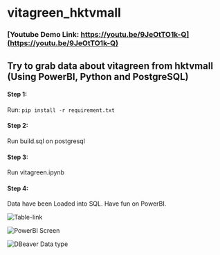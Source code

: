 # vitagreen_hktvmall
### [Youtube Demo Link: https://youtu.be/9JeOtTO1k-Q](https://youtu.be/9JeOtTO1k-Q)
## Try to grab data about vitagreen from hktvmall (Using PowerBI, Python and PostgreSQL)
#### Step 1:
Run: `pip install -r requirement.txt`
#### Step 2:
Run build.sql on postgresql
#### Step 3:
Run vitagreen.ipynb
#### Step 4:
Data have been Loaded into SQL. Have fun on PowerBI.

![Table-link](https://github.com/wingyeung0317/vitagreen_hktvmall/assets/121206892/b3cbbd9f-5441-46b4-8c5c-ecf979bb4f0a)

![PowerBI Screen](https://github.com/wingyeung0317/vitagreen_hktvmall/assets/121206892/d9bcb4da-ca44-423a-a5cd-d31365cad1bb)

![DBeaver Data type](https://github.com/wingyeung0317/vitagreen_hktvmall/assets/121206892/0da10d66-118e-4223-ad38-65c66c466c6e)
